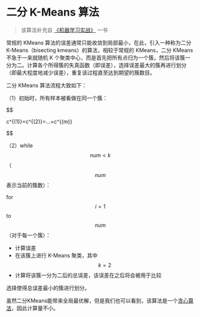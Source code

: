 二分 K-Means 算法
============

> 该算法补充自 [《机器学习实战》](https://book.douban.com/subject/24703171/) 一书

常规的 KMeans 算法的误差通常只能收敛到局部最小，在此，引入一种称为二分 K-Means（bisecting kmeans）的算法，相较于常规的 KMeans，二分 KMeans 不急于一来就随机 K 个聚类中心，而是首先把所有点归为一个簇，然后将该簇一分为二。计算各个所得簇的失真函数（即误差），选择误差最大的簇再进行划分（即最大程度地减少误差），重复该过程直至达到期望的簇数目。

二分 KMeans 算法流程大致如下：

（1）初始时，所有样本被看做在同一个簇：

$$

c^{(1)}=c^{(2)}=...=c^{(m)}

$$

（2）while $$num<k$$（$$num$$ 表示当前的簇数）：

for $$i=1$$ to $$num$$（对于每一个簇）：

  - 计算误差
  - 在该簇上进行 K-Means 聚类，其中 $$k=2$$
  - 计算将该簇一分为二后的总误差，该误差在之后将会被用于比较

选择使得总误差最小的簇进行划分。

虽然二分KMeans能带来全局最优解，但是我们也可以看到，该算法是一个[贪心算法](https://zh.wikipedia.org/wiki/%E8%B4%AA%E5%BF%83%E6%B3%95)，因此计算量不小。

